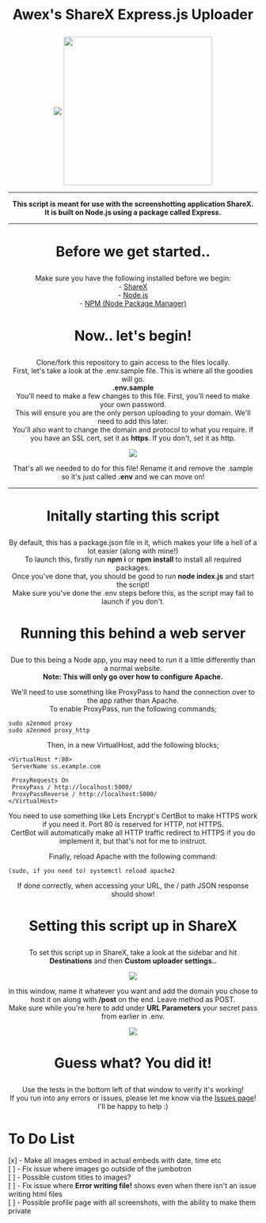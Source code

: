 # <p align="center">Awex's ShareX Express.js Uploader</p>
<p align="center">
    <a href="https://getsharex.com"><img align="center" src="https://getsharex.com/img/ShareX_Icon_Full.ico"></a> <a href="https://nodejs.org"><img align="center" width="300" src="https://upload.wikimedia.org/wikipedia/commons/thumb/d/d9/Node.js_logo.svg/1280px-Node.js_logo.svg.png"></a></p>
    <hr>
    <p align="center"><b>This script is meant for use with the screenshotting application ShareX.<br>
    It is built on Node.js using a package called Express.</b></p>
    <hr>
    
# <p align="center">Before we get started..</p>
<p align="center">Make sure you have the following installed before we begin:<br>
- <a href="https://getsharex.com">ShareX</a><br>
- <a href="https://nodejs.org">Node.js</a><br>
- <a href="https://npmjs.org">NPM (Node Package Manager)</a></p>

# <p align="center"> Now.. let's begin!</p>
<p align="center">Clone/fork this repository to gain access to the files locally.<br>
First, let's take a look at the .env.sample file. This is where all the goodies will go.<br>
<strong>.env.sample</strong><br>
You'll need to make a few changes to this file. First, you'll need to make your own password.<br> This will ensure you are the only person uploading to your domain. We'll need to add this later.<br>
You'll also want to change the domain and protocol to what you require. If you have an SSL cert, set it as <strong>https</strong>. If you don't, set it as http.<br>
<p align="center">
<img src="https://ss.awexxx.xyz/uploads/RbVvw0Ig4q.png">
</p></p>
<p align="center">That's all we needed to do for this file! Rename it and remove the .sample so it's just called <strong>.env</strong> and we can move on!</p>

<hr>

# <p align="center">Initally starting this script</p>
<p align="center">By default, this has a package.json file in it, which makes your life a hell of a lot easier (along with mine!)<br>
To launch this, firstly run <strong>npm i</strong> or <strong>npm install</strong> to install all required packages.<br>
Once you've done that, you should be good to run <strong>node index.js</strong> and start the script!<br>
Make sure you've done the .env steps before this, as the script may fail to launch if you don't.</p>

# <p align="center">Running this behind a web server</p>
<p align="center">Due to this being a Node app, you may need to run it a little differently than a normal website.<br>
<strong>Note: This will only go over how to configure Apache.</strong>

<p align="center">We'll need to use something like ProxyPass to hand the connection over to the app rather than Apache.<br>
To enable ProxyPass, run the following commands;</p>

```
sudo a2enmod proxy
sudo a2enmod proxy_http
```

<p align="center">Then, in a new VirtualHost, add the following blocks;

```
<VirtualHost *:80>
 ServerName ss.example.com

 ProxyRequests On
 ProxyPass / http://localhost:5000/
 ProxyPassReverse / http://localhost:5000/
</VirtualHost>
```

<p align="center">You need to use something like Lets Encrypt's CertBot to make HTTPS work if you need it. Port 80 is reserved for HTTP, not HTTPS.<br>
CertBot will automatically make all HTTP traffic redirect to HTTPS if you do implement it, but that's not for me to instruct.</p>

<p align="center">Finally, reload Apache with the following command:</p>

```
(sudo, if you need to) systemctl reload apache2
```

<p align="center">If done correctly, when accessing your URL, the / path JSON response should show!</p>

# <p align="center"> Setting this script up in ShareX</p>
<p align="center">To set this script up in ShareX, take a look at the sidebar and hit <strong>Destinations</strong> and then <strong>Custom uploader settings..</strong></p>

<p align="center">
<img src="https://ss.awexxx.xyz/uploads/w8FxzP66VD.gif"
</p>

<p align="center">In this window, name it whatever you want and add the domain you chose to host it on along with <strong>/post</strong> on the end. Leave method as POST.<br>
Make sure while you're here to add under <strong>URL Parameters</strong> your secret pass from earlier in .env.</p>
<p align="center">
<img src="https://ss.awexxx.xyz/uploads/TylQ5fw35T.png">
</p>

# <p align="center">Guess what? You did it!</p>
<p align="center">Use the tests in the bottom left of that window to verify it's working!<br>
If you run into any errors or issues, please let me know via the <a href="https://github.com/awexxx/sharex-express/issues">Issues page</a>! I'll be happy to help :)</p>

# To Do List
[x] - Make all images embed in actual embeds with date, time etc<br>
[ ] - Fix issue where images go outside of the jumbotron<br>
[ ] - Possible custom titles to images?<br>
[ ] - Fix issue where <strong>Error writing file!</strong> shows even when there isn't an issue writing html files<br>
[ ] - Possible profile page with all screenshots, with the ability to make them private
